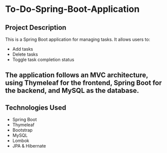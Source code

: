 # To-Do-Spring-Boot-Application

## Project Description
This is a Spring Boot application for managing tasks. It allows users to:
- Add tasks
- Delete tasks
- Toggle task completion status

## The application follows an MVC architecture, using Thymeleaf for the frontend, Spring Boot for the backend, and MySQL as the database.

## Technologies Used
- Spring Boot
- Thymeleaf
- Bootstrap
- MySQL
- Lombok
- JPA & Hibernate
